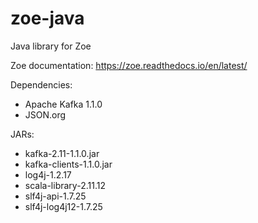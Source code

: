 # zoe-java
Java library for Zoe

Zoe documentation: https://zoe.readthedocs.io/en/latest/

Dependencies:
- Apache Kafka 1.1.0
- JSON.org

JARs:
- kafka-2.11-1.1.0.jar
- kafka-clients-1.1.0.jar
- log4j-1.2.17    
- scala-library-2.11.12
- slf4j-api-1.7.25
- slf4j-log4j12-1.7.25

